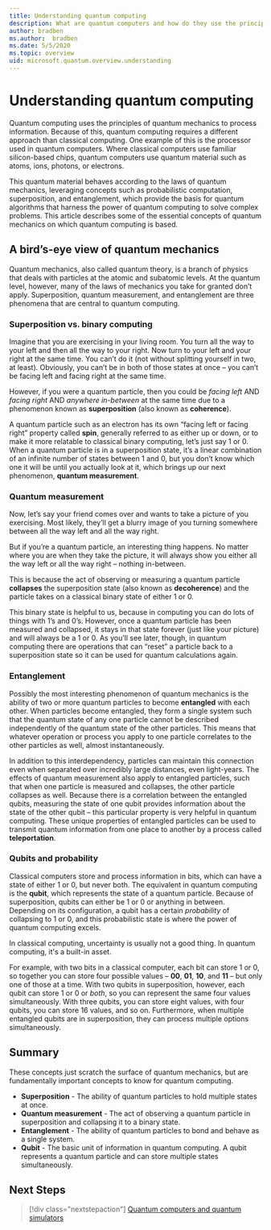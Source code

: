 ```yaml
---
title: Understanding quantum computing
description: What are quantum computers and how do they use the principles of quantum mechanics?
author: bradben
ms.author:  bradben
ms.date: 5/5/2020
ms.topic: overview
uid: microsoft.quantum.overview.understanding
---
```


# Understanding quantum computing

Quantum computing uses the principles of quantum mechanics to process information. Because of this, quantum computing requires a different approach than classical computing.  One example of this is the processor used in quantum computers.  Where classical computers use familiar silicon-based chips, quantum computers use quantum material such as atoms, ions, photons, or electrons.  

This quantum material behaves according to the laws of quantum mechanics, leveraging concepts such as probabilistic computation, superposition, and entanglement, which provide the basis for quantum algorithms that harness the power of quantum computing to solve complex problems. This article describes some of the essential concepts of quantum mechanics on which quantum computing is based.

## A bird’s-eye view of quantum mechanics

Quantum mechanics, also called quantum theory, is a branch of physics that deals with particles at the atomic and subatomic levels. At the quantum level, however, many of the laws of mechanics you take for granted don’t apply. Superposition, quantum measurement, and entanglement are three phenomena that are central to quantum computing.  

### Superposition vs. binary computing

Imagine that you are exercising in your living room. You turn all the way to your left and then all the way to your right. Now turn to your left and your right at the same time. You can’t do it (not without splitting yourself in two, at least).  Obviously, you can’t be in both of those states at once – you can’t be facing left and facing right at the same time.

However, if you were a quantum particle, then you could be *facing left* AND *facing right* AND *anywhere in-between* at the same time due to a phenomenon known as **superposition** (also known as **coherence**).

A quantum particle such as an electron has its own “facing left or facing right” property called **spin**, generally referred to as either up or down, or to make it more relatable to classical binary computing, let’s just say 1 or 0. When a quantum particle is in a superposition state, it’s a linear combination of an infinite number of states between 1 and 0, but you don’t know which one it will be until you actually look at it, which brings up our next phenomenon, **quantum measurement**.

### Quantum measurement

Now, let’s say your friend comes over and wants to take a picture of you exercising. Most likely, they’ll get a blurry image of you turning somewhere between all the way left and all the way right.

But if you’re a quantum particle, an interesting thing happens. No matter where you are when they take the picture, it will always show you either all the way left or all the way right – nothing in-between.

This is because the act of observing or measuring a quantum particle **collapses** the superposition state (also known as **decoherence**) and the particle takes on a classical binary state of either 1 or 0.

This binary state is helpful to us, because in computing you can do lots of things with 1’s and 0’s. However, once a quantum particle has been measured and collapsed, it stays in that state forever (just like your picture) and will always be a 1 or 0. As you’ll see later, though, in quantum computing there are operations that can “reset” a particle back to a superposition state so it can be used for quantum calculations again.

### Entanglement

Possibly the most interesting phenomenon of quantum mechanics is the ability of two or more quantum particles to become **entangled** with each other. When particles become entangled, they form a single system such that the quantum state of any one particle cannot be described independently of the quantum state of the other particles. This means that whatever operation or process you apply to one particle correlates to the other particles as well, almost instantaneously.

In addition to this interdependency, particles can maintain this connection even when separated over incredibly large distances, even light-years. The effects of quantum measurement also apply to entangled particles, such that when one particle is measured and collapses, the other particle collapses as well. Because there is a correlation between the entangled qubits, measuring the state of one qubit provides information about the state of the other qubit – this particular property is very helpful in quantum computing. These unique properties of entangled particles can be used to transmit quantum information from one place to another by a process called **teleportation**.

### Qubits and probability

Classical computers store and process information in bits, which can have a state of either 1 or 0, but never both. The equivalent in quantum computing is the **qubit**, which represents the state of a quantum particle. Because of superposition, qubits can either be 1 or 0 or anything in between. Depending on its configuration, a qubit has a certain *probability* of collapsing to 1 or 0, and this probabilistic state is where the power of quantum computing excels.

In classical computing, uncertainty is usually not a good thing. In quantum computing, it's a built-in asset.

For example, with two bits in a classical computer, each bit can store 1 or 0, so together you can store four possible values – **00**, **01**, **10**, and **11** – but only one of those at a time. With two qubits in superposition, however, each qubit can store 1 or 0 or *both*, so you can represent the same four values simultaneously. With three qubits, you can store eight values, with four qubits, you can store 16 values, and so on. Furthermore, when multiple entangled qubits are in superposition, they can process multiple options simultaneously.

## Summary

These concepts just scratch the surface of quantum mechanics, but are fundamentally important concepts to know for quantum computing.

- **Superposition** - The ability of quantum particles to hold multiple states at once.
- **Quantum measurement** - The act of observing a quantum particle in superposition and collapsing it to a binary state.
- **Entanglement** - The ability of quantum particles to bond and behave as a single system.
- **Qubit** - The basic unit of information in quantum computing. A qubit represents a quantum particle and can store multiple states simultaneously.

## Next Steps

> [!div class="nextstepaction"]
> [Quantum computers and quantum simulators](xref:microsoft.quantum.overview.simulators)